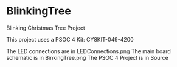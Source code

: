 BlinkingTree
============

Blinking Christmas Tree Project

This project uses a PSOC 4 Kit:  CY8KIT-049-4200

The LED connections are in LEDConnections.png
The main board schematic is in BinkingTree.png
The PSOC 4 Project is in Source
